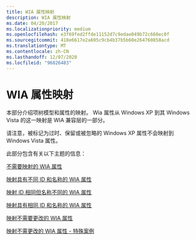 ```yaml
---
title: WIA 属性映射
description: WIA 属性映射
ms.date: 04/20/2017
ms.localizationpriority: medium
ms.openlocfilehash: e3f69fed2ffde11152d7c9edae049b72c660ec0f
ms.sourcegitcommit: 418e6617e2a695c9cb4b37b5b60e264760858acd
ms.translationtype: MT
ms.contentlocale: zh-CN
ms.lasthandoff: 12/07/2020
ms.locfileid: "96826483"
---
```

# <a name="wia-property-mapping"></a>WIA 属性映射


本部分介绍项树模型和属性的映射。 Wia 属性从 Windows XP 到其 Windows Vista 的这一映射是 WIA 兼容层的一部分。

请注意，被标记为过时、保留或被忽略的 Windows XP 属性不会映射到 Windows Vista 属性。

此部分包含有关以下主题的信息：

[不需要映射的 WIA 属性](wia-properties-that-do-not-require-mapping.md)

[映射具有不同 ID 和名称的 WIA 属性](mapping-wia-properties-with-different-ids-and-names.md)

[映射 ID 相同但名称不同的 WIA 属性](mapping-wia-properties-with-the-same-ids-but-different-names.md)

[映射具有相同 ID 和名称的 WIA 属性](mapping-wia-properties-with-the-same-ids-and-names.md)

[映射不需要更改的 WIA 属性](mapping-wia-properties-that-need-no-changes.md)

[映射不需更改的 WIA 属性 - 特殊案例](mapping-wia-properties-that-need-no-changes---special-cases.md)

 

 




